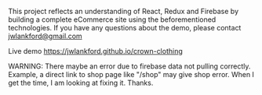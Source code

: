 This project reflects an understanding of React, Redux and Firebase by building a complete eCommerce site using the beforementioned technologies. If you have any questions about the demo, please contact jwlankford@gmail.com

Live demo
https://jwlankford.github.io/crown-clothing

WARNING: There maybe an error due to firebase data not pulling correctly. Example, a direct link to shop page like "/shop" may give shop error. When I get the time, I am looking at fixing it. Thanks. 
